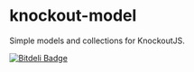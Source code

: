 knockout-model
==============

Simple models and collections for KnockoutJS.


[![Bitdeli Badge](https://d2weczhvl823v0.cloudfront.net/treshugart/knockout-model/trend.png)](https://bitdeli.com/free "Bitdeli Badge")

